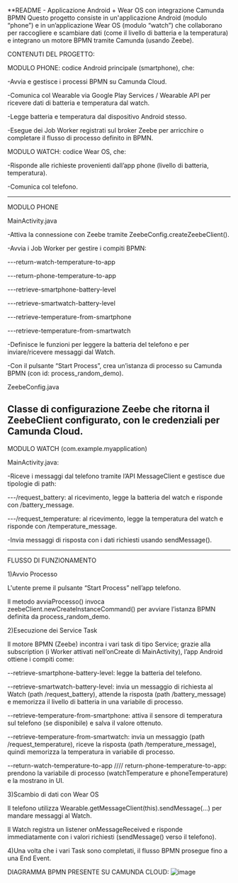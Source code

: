 **README - Applicazione Android + Wear OS con integrazione Camunda BPMN
Questo progetto consiste in un'applicazione Android (modulo “phone”) e in un’applicazione Wear OS (modulo “watch”) che collaborano per raccogliere e scambiare dati (come il livello di batteria e la temperatura) e integrano un motore BPMN tramite Camunda (usando Zeebe).

CONTENUTI DEL PROGETTO:

MODULO PHONE: codice Android principale (smartphone), che:

-Avvia e gestisce i processi BPMN su Camunda Cloud.

-Comunica col Wearable via Google Play Services / Wearable API per ricevere dati di batteria e temperatura dal watch.

-Legge batteria e temperatura dal dispositivo Android stesso.

-Esegue dei Job Worker registrati sul broker Zeebe per arricchire o completare il flusso di processo definito in BPMN.


MODULO WATCH: codice Wear OS, che:

-Risponde alle richieste provenienti dall’app phone (livello di batteria, temperatura).

-Comunica col telefono.


------------------------------------------------------------------------------------------------------------------------
MODULO PHONE

MainActivity.java

-Attiva la connessione con Zeebe tramite ZeebeConfig.createZeebeClient().

-Avvia i Job Worker per gestire i compiti BPMN:

---return-watch-temperature-to-app

---return-phone-temperature-to-app

---retrieve-smartphone-battery-level

---retrieve-smartwatch-battery-level

---retrieve-temperature-from-smartphone

---retrieve-temperature-from-smartwatch

-Definisce le funzioni per leggere la batteria del telefono e per inviare/ricevere messaggi dal Watch.

-Con il pulsante “Start Process”, crea un’istanza di processo su Camunda BPMN (con id: process_random_demo).



ZeebeConfig.java 

Classe di configurazione Zeebe che ritorna il ZeebeClient configurato, con le credenziali per Camunda Cloud.
--------------------------------------------------------------------------------------------------------------------------

MODULO WATCH (com.example.myapplication)

MainActivity.java:

-Riceve i messaggi dal telefono tramite l’API MessageClient e gestisce due tipologie di path:

---/request_battery: al ricevimento, legge la batteria del watch e risponde con /battery_message.

---/request_temperature: al ricevimento, legge la temperatura del watch e risponde con /temperature_message.

-Invia messaggi di risposta con i dati richiesti usando sendMessage().

---------------------------------------------------------------------------------------------------------------------------

FLUSSO DI FUNZIONAMENTO

1)Avvio Processo

L'utente preme il pulsante “Start Process” nell’app telefono.

Il metodo avviaProcesso() invoca zeebeClient.newCreateInstanceCommand() per avviare l’istanza BPMN definita da process_random_demo.


2)Esecuzione dei Service Task

Il motore BPMN (Zeebe) incontra i vari task di tipo Service; grazie alla subscription (i Worker attivati nell’onCreate di MainActivity), l’app Android ottiene i compiti come:

--retrieve-smartphone-battery-level: legge la batteria del telefono.

--retrieve-smartwatch-battery-level: invia un messaggio di richiesta al Watch (path /request_battery), attende la risposta (path /battery_message) e memorizza il livello di batteria in una variabile di processo.

--retrieve-temperature-from-smartphone: attiva il sensore di temperatura sul telefono (se disponibile) e salva il valore ottenuto.

--retrieve-temperature-from-smartwatch: invia un messaggio (path /request_temperature), riceve la risposta (path /temperature_message), quindi memorizza la temperatura in variabile di processo.

--return-watch-temperature-to-app //// return-phone-temperature-to-app: prendono la variabile di processo (watchTemperature e phoneTemperature) e la mostrano in UI.


3)Scambio di dati con Wear OS

Il telefono utilizza Wearable.getMessageClient(this).sendMessage(...) per mandare messaggi al Watch.

Il Watch registra un listener onMessageReceived e risponde immediatamente con i valori richiesti (sendMessage() verso il telefono).


4)Una volta che i vari Task sono completati, il flusso BPMN prosegue fino a una End Event.





DIAGRAMMA BPMN PRESENTE SU CAMUNDA CLOUD:
![image](https://github.com/user-attachments/assets/50e16cfe-6731-4bf3-97fa-42de0886559a)
